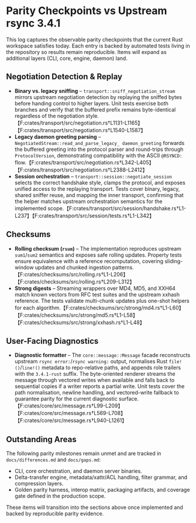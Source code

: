 # Parity Checkpoints vs Upstream rsync 3.4.1

This log captures the observable parity checkpoints that the current Rust
workspace satisfies today. Each entry is backed by automated tests living in
the repository so results remain reproducible. Items will expand as additional
layers (CLI, core, engine, daemon) land.

## Negotiation Detection & Replay

- **Binary vs. legacy sniffing** – `transport::sniff_negotiation_stream` mirrors
  upstream negotiation detection by replaying the sniffed bytes before handing
  control to higher layers. Unit tests exercise both branches and verify that
  the buffered prefix remains byte-identical regardless of the negotiation
  style.【F:crates/transport/src/negotiation.rs†L1131-L1165】【F:crates/transport/src/negotiation.rs†L1540-L1587】
- **Legacy daemon greeting parsing** – `NegotiatedStream::read_and_parse_legacy_
  daemon_greeting` forwards the buffered greeting into the protocol parser and
  round-trips through `ProtocolVersion`, demonstrating compatibility with the
  ASCII `@RSYNCD:` flow.【F:crates/transport/src/negotiation.rs†L342-L405】【F:crates/transport/src/negotiation.rs†L2388-L2412】
- **Session orchestration** – `transport::session::negotiate_session` selects
  the correct handshake style, clamps the protocol, and exposes unified access
  to the replaying transport. Tests cover binary, legacy, shared sniffer reuse,
  and mapping the inner transport, confirming that the helper matches upstream
  orchestration semantics for the implemented scope.【F:crates/transport/src/session/handshake.rs†L1-L237】【F:crates/transport/src/session/tests.rs†L1-L342】

## Checksums

- **Rolling checksum (`rsum`)** – The implementation reproduces upstream
  `sum1`/`sum2` semantics and exposes safe rolling updates. Property tests ensure
  equivalence with a reference recomputation, covering sliding-window updates
  and chunked ingestion patterns.【F:crates/checksums/src/rolling.rs†L1-L206】【F:crates/checksums/src/rolling.rs†L209-L312】
- **Strong digests** – Streaming wrappers over MD4, MD5, and XXH64 match known
  vectors from RFC test suites and the upstream xxhash reference. The tests
  validate multi-chunk updates plus one-shot helpers for each algorithm.【F:crates/checksums/src/strong/md4.rs†L1-L60】【F:crates/checksums/src/strong/md5.rs†L1-L58】【F:crates/checksums/src/strong/xxhash.rs†L1-L48】

## User-Facing Diagnostics

- **Diagnostic formatter** – The `core::message::Message` facade reconstructs
  upstream `rsync error:`/`rsync warning:` output, normalises Rust
  `file!()`/`line!()` metadata to repo-relative paths, and appends role trailers
  with the `3.4.1-rust` suffix. The byte-oriented renderer streams the message
  through vectored writes when available and falls back to sequential copies if
  a writer reports a partial write. Unit tests cover the path normalisation,
  newline handling, and vectored-write fallback to guarantee parity for the
  current diagnostic surface.【F:crates/core/src/message.rs†L99-L209】【F:crates/core/src/message.rs†L569-L708】【F:crates/core/src/message.rs†L940-L1261】

## Outstanding Areas

The following parity milestones remain unmet and are tracked in
`docs/differences.md` and `docs/gaps.md`:

- CLI, core orchestration, and daemon server binaries.
- Delta-transfer engine, metadata/xattr/ACL handling, filter grammar, and
  compression layers.
- Golden parity harness, interop matrix, packaging artifacts, and coverage gate
  defined in the production scope.

These items will transition into the sections above once implemented and backed
by reproducible parity evidence.

